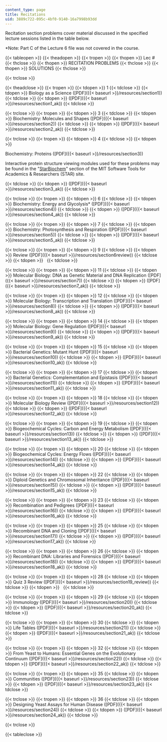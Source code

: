 ```yaml
---
content_type: page
title: Recitations
uid: 3889c722-095c-4bf0-9140-16a7998b93dd
---
```


Recitation section problems cover material discussed in the specified lecture sessions listed in the table below.

\*Note: Part C of the Lecture 6 file was not covered in the course.

{{< tableopen >}}
{{< theadopen >}}
{{< tropen >}}
{{< thopen >}}
Lec #
{{< thclose >}}
{{< thopen >}}
RECITATION PROBLEMS
{{< thclose >}}
{{< thopen >}}
SOLUTIONS
{{< thclose >}}

{{< trclose >}}

{{< theadclose >}}
{{< tropen >}}
{{< tdopen >}}
1
{{< tdclose >}}
{{< tdopen >}}
Biology as a Science ([PDF]({{< baseurl >}}/resources/section1))
{{< tdclose >}}
{{< tdopen >}}
([PDF]({{< baseurl >}}/resources/section1_ak))
{{< tdclose >}}

{{< trclose >}}
{{< tropen >}}
{{< tdopen >}}
3
{{< tdclose >}}
{{< tdopen >}}
Biochemistry: Molecules and Shapes ([PDF]({{< baseurl >}}/resources/section2))
{{< tdclose >}}
{{< tdopen >}}
([PDF]({{< baseurl >}}/resources/section2_ak))
{{< tdclose >}}

{{< trclose >}}
{{< tropen >}}
{{< tdopen >}}
4
{{< tdclose >}}
{{< tdopen >}}


Biochemistry: Proteins ([PDF]({{< baseurl >}}/resources/section3))

Interactive protein structure viewing modules used for these problems may be found in the "[StarBiochem](http://star.mit.edu/biochem/index.html)" section of the MIT Software Tools for Academics & Researchers (STAR) site.


{{< tdclose >}}
{{< tdopen >}}
([PDF]({{< baseurl >}}/resources/section3_ak))
{{< tdclose >}}

{{< trclose >}}
{{< tropen >}}
{{< tdopen >}}
6
{{< tdclose >}}
{{< tdopen >}}
Biochemistry: Energy and Glycolysis\* ([PDF]({{< baseurl >}}/resources/section4))
{{< tdclose >}}
{{< tdopen >}}
([PDF]({{< baseurl >}}/resources/section4_ak))
{{< tdclose >}}

{{< trclose >}}
{{< tropen >}}
{{< tdopen >}}
7
{{< tdclose >}}
{{< tdopen >}}
Biochemistry: Photosynthesis and Respiration ([PDF]({{< baseurl >}}/resources/section5))
{{< tdclose >}}
{{< tdopen >}}
([PDF]({{< baseurl >}}/resources/section5_ak))
{{< tdclose >}}

{{< trclose >}}
{{< tropen >}}
{{< tdopen >}}
9
{{< tdclose >}}
{{< tdopen >}}
Review ([PDF]({{< baseurl >}}/resources/section6review))
{{< tdclose >}}
{{< tdopen >}}
 
{{< tdclose >}}

{{< trclose >}}
{{< tropen >}}
{{< tdopen >}}
11
{{< tdclose >}}
{{< tdopen >}}
Molecular Biology: DNA as Genetic Material and DNA Replication ([PDF]({{< baseurl >}}/resources/section7))
{{< tdclose >}}
{{< tdopen >}}
([PDF]({{< baseurl >}}/resources/section7_ak))
{{< tdclose >}}

{{< trclose >}}
{{< tropen >}}
{{< tdopen >}}
12
{{< tdclose >}}
{{< tdopen >}}
Molecular Biology: Transcription and Translation ([PDF]({{< baseurl >}}/resources/section8))
{{< tdclose >}}
{{< tdopen >}}
([PDF]({{< baseurl >}}/resources/section8_ak))
{{< tdclose >}}

{{< trclose >}}
{{< tropen >}}
{{< tdopen >}}
14
{{< tdclose >}}
{{< tdopen >}}
Molecular Biology: Gene Regulation ([PDF]({{< baseurl >}}/resources/section9))
{{< tdclose >}}
{{< tdopen >}}
([PDF]({{< baseurl >}}/resources/section9_ak))
{{< tdclose >}}

{{< trclose >}}
{{< tropen >}}
{{< tdopen >}}
15
{{< tdclose >}}
{{< tdopen >}}
Bacterial Genetics: Mutant Hunt ([PDF]({{< baseurl >}}/resources/section10))
{{< tdclose >}}
{{< tdopen >}}
([PDF]({{< baseurl >}}/resources/section10_ak))
{{< tdclose >}}

{{< trclose >}}
{{< tropen >}}
{{< tdopen >}}
17
{{< tdclose >}}
{{< tdopen >}}
Bacterial Genetics: Complementation and Epistasis ([PDF]({{< baseurl >}}/resources/section11))
{{< tdclose >}}
{{< tdopen >}}
([PDF]({{< baseurl >}}/resources/section11_ak))
{{< tdclose >}}

{{< trclose >}}
{{< tropen >}}
{{< tdopen >}}
18
{{< tdclose >}}
{{< tdopen >}}
Molecular Biology Review ([PDF]({{< baseurl >}}/resources/section12))
{{< tdclose >}}
{{< tdopen >}}
([PDF]({{< baseurl >}}/resources/section12_ak))
{{< tdclose >}}

{{< trclose >}}
{{< tropen >}}
{{< tdopen >}}
19
{{< tdclose >}}
{{< tdopen >}}
Biogeochemical Cycles: Carbon and Energy Metabolism ([PDF]({{< baseurl >}}/resources/section13))
{{< tdclose >}}
{{< tdopen >}}
([PDF]({{< baseurl >}}/resources/section13_ak))
{{< tdclose >}}

{{< trclose >}}
{{< tropen >}}
{{< tdopen >}}
20
{{< tdclose >}}
{{< tdopen >}}
Biogeochemical Cycles: Energy Flows ([PDF]({{< baseurl >}}/resources/section14))
{{< tdclose >}}
{{< tdopen >}}
([PDF]({{< baseurl >}}/resources/section14_ak))
{{< tdclose >}}

{{< trclose >}}
{{< tropen >}}
{{< tdopen >}}
22
{{< tdclose >}}
{{< tdopen >}}
Diploid Genetics and Chromosomal Inheritance ([PDF]({{< baseurl >}}/resources/section15))
{{< tdclose >}}
{{< tdopen >}}
([PDF]({{< baseurl >}}/resources/section15_ak))
{{< tdclose >}}

{{< trclose >}}
{{< tropen >}}
{{< tdopen >}}
23
{{< tdclose >}}
{{< tdopen >}}
Recombination and Pedigrees ([PDF]({{< baseurl >}}/resources/section16))
{{< tdclose >}}
{{< tdopen >}}
([PDF]({{< baseurl >}}/resources/section16_ak))
{{< tdclose >}}

{{< trclose >}}
{{< tropen >}}
{{< tdopen >}}
25
{{< tdclose >}}
{{< tdopen >}}
Recombinant DNA and Cloning ([PDF]({{< baseurl >}}/resources/section17))
{{< tdclose >}}
{{< tdopen >}}
([PDF]({{< baseurl >}}/resources/section17_ak))
{{< tdclose >}}

{{< trclose >}}
{{< tropen >}}
{{< tdopen >}}
26
{{< tdclose >}}
{{< tdopen >}}
Recombinant DNA: Libraries and Forensics ([PDF]({{< baseurl >}}/resources/section18))
{{< tdclose >}}
{{< tdopen >}}
([PDF]({{< baseurl >}}/resources/section18_ak))
{{< tdclose >}}

{{< trclose >}}
{{< tropen >}}
{{< tdopen >}}
28
{{< tdclose >}}
{{< tdopen >}}
Quiz 3 Review ([PDF]({{< baseurl >}}/resources/section19_review))
{{< tdclose >}}
{{< tdopen >}}
 
{{< tdclose >}}

{{< trclose >}}
{{< tropen >}}
{{< tdopen >}}
29
{{< tdclose >}}
{{< tdopen >}}
Immunology ([PDF]({{< baseurl >}}/resources/section20))
{{< tdclose >}}
{{< tdopen >}}
([PDF]({{< baseurl >}}/resources/section20_ak))
{{< tdclose >}}

{{< trclose >}}
{{< tropen >}}
{{< tdopen >}}
30
{{< tdclose >}}
{{< tdopen >}}
Life Tables ([PDF]({{< baseurl >}}/resources/section21))
{{< tdclose >}}
{{< tdopen >}}
([PDF]({{< baseurl >}}/resources/section21_ak))
{{< tdclose >}}

{{< trclose >}}
{{< tropen >}}
{{< tdopen >}}
32
{{< tdclose >}}
{{< tdopen >}}
From Yeast to Humans: Essential Genes on the Evolutionary Continuum ([PDF]({{< baseurl >}}/resources/section22))
{{< tdclose >}}
{{< tdopen >}}
([PDF]({{< baseurl >}}/resources/section22_ak))
{{< tdclose >}}

{{< trclose >}}
{{< tropen >}}
{{< tdopen >}}
35
{{< tdclose >}}
{{< tdopen >}}
Communities ([PDF]({{< baseurl >}}/resources/section23))
{{< tdclose >}}
{{< tdopen >}}
([PDF]({{< baseurl >}}/resources/section23_ak))
{{< tdclose >}}

{{< trclose >}}
{{< tropen >}}
{{< tdopen >}}
36
{{< tdclose >}}
{{< tdopen >}}
Designing Yeast Assays for Human Disease ([PDF]({{< baseurl >}}/resources/section24))
{{< tdclose >}}
{{< tdopen >}}
([PDF]({{< baseurl >}}/resources/section24_ak))
{{< tdclose >}}

{{< trclose >}}

{{< tableclose >}}